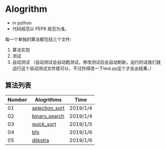 # Alogrithm
- in python
- 代码规范以 PEP8 规范为准。


每一个单独的算法都包括三个文件:
1. 算法实现
2. 测试
3. 自动测试 （自动测试会自动跑测试，修改测试后会自动刷新。运行的话我们就运行这个自动测试文件就可以，不过你得改一下test.py这个才会出结果。）



## 算法列表

| Number | Alogrithms|Time| 
|-----------|-------------|----|
|01|[selection_sort](https://github.com/XuemingNotCute/Alogrithm/tree/master/selection_sort)|2019/1/4|
|02|[binary_search](https://github.com/XuemingNotCute/Alogrithm/tree/master/binary_search)|2019/1/4|
|03|[quick_sort](https://github.com/XuemingNotCute/Alogrithm/tree/master/quick_sort)|2019/1/5|  
|04|[bfs](https://github.com/XuemingNotCute/Alogrithm/tree/master/bfs) |2019/1/6|
|05|[dijkstra](https://github.com/XuemingNotCute/Alogrithm/tree/master/dijkstra) |2019/1/6|




